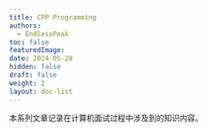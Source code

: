 ```yaml
---
title: CPP Programming
authors:
  - EndlessPeak
toc: false
featuredImage: 
date: 2024-05-28
hidden: false
draft: false
weight: 2
layout: doc-list
---
```


本系列文章记录在计算机面试过程中涉及到的知识内容。

